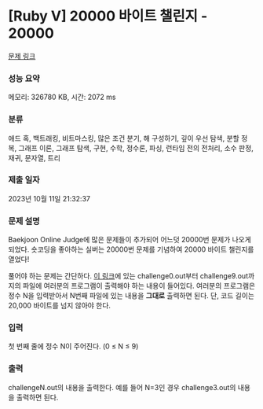 # [Ruby V] 20000 바이트 챌린지 - 20000 

[문제 링크](https://www.acmicpc.net/problem/20000) 

### 성능 요약

메모리: 326780 KB, 시간: 2072 ms

### 분류

애드 혹, 백트래킹, 비트마스킹, 많은 조건 분기, 해 구성하기, 깊이 우선 탐색, 분할 정복, 그래프 이론, 그래프 탐색, 구현, 수학, 정수론, 파싱, 런타임 전의 전처리, 소수 판정, 재귀, 문자열, 트리

### 제출 일자

2023년 10월 11일 21:32:37

### 문제 설명

<p>Baekjoon Online Judge에 많은 문제들이 추가되어 어느덧 20000번 문제가 나오게 되었다. 숏코딩을 좋아하는 실버는 20000번 문제를 기념하여 20000 바이트 챌린지를 열었다!</p>

<p>풀어야 하는 문제는 간단하다. <a href="https://upload.acmicpc.net/a921f42a-9e94-4fa7-a7bc-58608c92a1cf/">이 링크</a>에 있는 challenge0.out부터 challenge9.out까지의 파일에 여러분의 프로그램이 출력해야 하는 내용이 들어있다. 여러분의 프로그램은 정수 N을 입력받아서 N번째 파일에 있는 내용을 <strong>그대로</strong> 출력하면 된다. 단, 코드 길이는 20,000 바이트를 넘지 않아야 한다.</p>

### 입력 

 <p>첫 번째 줄에 정수 N이 주어진다. (0 ≤ N ≤ 9)</p>

### 출력 

 <p>challengeN.out의 내용을 출력한다. 예를 들어 N=3인 경우 challenge3.out의 내용을 출력하면 된다.</p>

